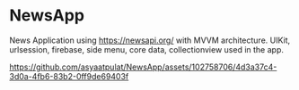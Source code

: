 # NewsApp 
News Application using https://newsapi.org/ with MVVM architecture.
UIKit, urlsession, firebase, side menu, core data, collectionview used in the app.


https://github.com/asyaatpulat/NewsApp/assets/102758706/4d3a37c4-3d0a-4fb6-83b2-0ff9de69403f

